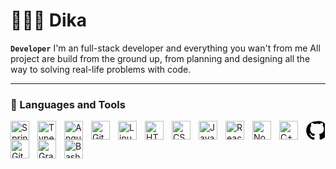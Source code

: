 # 👩🏻‍💻 Dika
**`Developer`**
I'm an full-stack developer and everything you wan't from me All project are build from the ground up, from planning and designing all the way to solving real-life problems with code.

---

### 🧰 Languages and Tools

<img align="left" alt="Spring" width="30px" style="padding-right:10px;" src="https://cdn.jsdelivr.net/gh/devicons/devicon/icons/spring/spring-original.svg" />
<img align="left" alt="TypeScript" width="30px" style="padding-right:10px;" src="https://cdn.jsdelivr.net/gh/devicons/devicon/icons/typescript/typescript-plain.svg" />
<img align="left" alt="Angular" width="30px" style="padding-right:10px;" src="https://cdn.jsdelivr.net/gh/devicons/devicon/icons/angularjs/angularjs-plain.svg" />
<img align="left" alt="Git" width="30px" style="padding-right:10px;" src="https://cdn.jsdelivr.net/gh/devicons/devicon/icons/git/git-original.svg" />
<img align="left" alt="Linux" width="30px" style="padding-right:10px;" src="https://cdn.jsdelivr.net/gh/devicons/devicon/icons/linux/linux-original.svg" />
<img align="left" alt="HTML" width="30px" style="padding-right:10px;" src="https://cdn.jsdelivr.net/gh/devicons/devicon/icons/html5/html5-plain.svg" />
<img align="left" alt="CSS" width="30px" style="padding-right:10px;" src="https://cdn.jsdelivr.net/gh/devicons/devicon/icons/css3/css3-plain.svg" />
<img align="left" alt="JavaScript" width="30px" style="padding-right:10px;" src="https://cdn.jsdelivr.net/gh/devicons/devicon/icons/javascript/javascript-plain.svg" />
<img align="left" alt="React" width="30px" style="padding-right:10px;" src="https://cdn.jsdelivr.net/gh/devicons/devicon/icons/react/react-original.svg" />
<img align="left" alt="NodeJS" width="30px" style="padding-right:10px;" src="https://cdn.jsdelivr.net/gh/devicons/devicon/icons/nodejs/nodejs-original.svg" />
<svg xmlns="http://www.w3.org/2000/svg" viewBox="0 0 128 128" width="30">
  <path fill="#your-color-code" d="M63.94 3.22c-34.83 0-63.17 28.34-63.17 63.17 0 30.81 21.59 56.61 50.53 63.09 3.69.67 5.04-1.6 5.04-3.54 0-1.74-.07-7.98-.1-14.52-20.59 4.48-24.89-9.87-24.89-9.87-3.36-8.53-8.2-10.8-8.2-10.8-6.71-4.58.51-4.48.51-4.48 7.44.52 11.36 7.63 11.36 7.63 6.59 11.32 17.29 8.04 21.5 6.15.67-4.77 2.58-8.04 4.68-9.9-16.44-1.87-33.67-8.22-33.67-36.58 0-8.08 2.89-14.68 7.63-19.85-.76-1.87-3.3-9.43.72-19.66 0 0 6.24-1.99 20.45 7.63a71.18 71.18 0 0 1 18.08-2.42c6.13 0 12.34.82 18.08 2.42 14.2-9.62 20.44-7.63 20.44-7.63 4.02 10.23 1.51 17.79.75 19.66 4.76 5.17 7.63 11.77 7.63 19.85 0 28.47-17.26 34.68-33.7 36.52 2.65 2.29 5.02 6.81 5.02 13.73 0 9.91-.09 17.87-.09 20.32 0 1.95 1.32 4.24 5.08 3.52 29.4-6.52 50.53-32.27 50.53-63.08 0-34.83-28.34-63.17-63.17-63.17z"/>
</svg>

<img align="left" alt="C++" width="30px" style="padding-right:10px;" src="https://cdn.jsdelivr.net/gh/devicons/devicon/icons/cplusplus/cplusplus-line.svg" />
<img align="left" alt="GitHub" width="30px" style="padding-right:10px;" src="https://cdn.jsdelivr.net/gh/devicons/devicon/icons/github/github-original.svg" />
<img align="left" alt="Gradle" width="30px" style="padding-right:10px;" src="https://cdn.jsdelivr.net/gh/devicons/devicon/icons/gradle/gradle-plain.svg" />
<img align="left" alt="Bash" width="30px" style="padding-right:10px;" src="https://cdn.jsdelivr.net/gh/devicons/devicon/icons/bash/bash-original.svg" />
<br />

#
